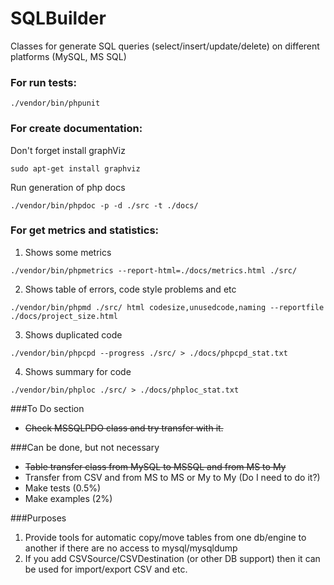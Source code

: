 # SQLBuilder
Classes for generate SQL queries (select/insert/update/delete) on different platforms (MySQL, MS SQL)

### For run tests:
`./vendor/bin/phpunit`

### For create documentation:
Don't forget install graphViz
```
sudo apt-get install graphviz
```
Run generation of php docs
```
./vendor/bin/phpdoc -p -d ./src -t ./docs/
```

### For get metrics and statistics:
1. Shows some metrics
```
./vendor/bin/phpmetrics --report-html=./docs/metrics.html ./src/
```
2. Shows table of errors, code style problems and etc
```
./vendor/bin/phpmd ./src/ html codesize,unusedcode,naming --reportfile ./docs/project_size.html
```
3. Shows duplicated code
```
./vendor/bin/phpcpd --progress ./src/ > ./docs/phpcpd_stat.txt
```
4. Shows summary for code
```
./vendor/bin/phploc ./src/ > ./docs/phploc_stat.txt
```

###To Do section
* ~~Check MSSQLPDO class and try transfer with it.~~

###Can be done, but not necessary
* ~~Table transfer class from MySQL to MSSQL and from MS to My~~
* Transfer from CSV and from MS to MS or My to My (Do I need to do it?)
* Make tests    (0.5%)
* Make examples (2%)

###Purposes
1. Provide tools for automatic copy/move tables from one db/engine to another if there are no access to mysql/mysqldump
2. If you add CSVSource/CSVDestination (or other DB support) then it can be used for import/export CSV and etc.